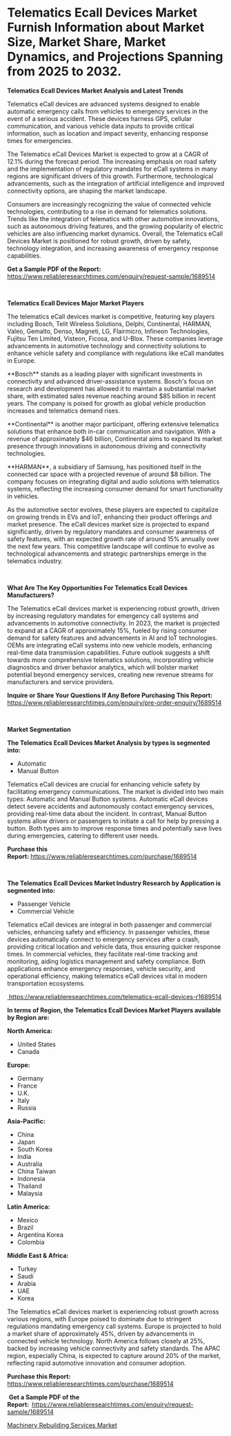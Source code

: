 <p><h1>Telematics Ecall Devices Market Furnish Information about Market Size, Market Share, Market Dynamics, and Projections Spanning from 2025 to 2032.</h1></p><p><strong>Telematics Ecall Devices Market Analysis and Latest Trends</strong></p>
<p><p>Telematics eCall devices are advanced systems designed to enable automatic emergency calls from vehicles to emergency services in the event of a serious accident. These devices harness GPS, cellular communication, and various vehicle data inputs to provide critical information, such as location and impact severity, enhancing response times for emergencies. </p><p>The Telematics eCall Devices Market is expected to grow at a CAGR of 12.1% during the forecast period. The increasing emphasis on road safety and the implementation of regulatory mandates for eCall systems in many regions are significant drivers of this growth. Furthermore, technological advancements, such as the integration of artificial intelligence and improved connectivity options, are shaping the market landscape. </p><p>Consumers are increasingly recognizing the value of connected vehicle technologies, contributing to a rise in demand for telematics solutions. Trends like the integration of telematics with other automotive innovations, such as autonomous driving features, and the growing popularity of electric vehicles are also influencing market dynamics. Overall, the Telematics eCall Devices Market is positioned for robust growth, driven by safety, technology integration, and increasing awareness of emergency response capabilities.</p></p>
<p><strong>Get a Sample PDF of the Report:&nbsp;</strong> <a href="https://www.reliableresearchtimes.com/enquiry/request-sample/1689514?utm_campaign=2203&utm_medium=2&utm_source=Github&utm_content=ia&utm_term=26032025&utm_id=telematics-ecall-devices">https://www.reliableresearchtimes.com/enquiry/request-sample/1689514</a></p>
<p>&nbsp;</p>
<p><strong>Telematics Ecall Devices Major Market Players</strong></p>
<p><p>The telematics eCall devices market is competitive, featuring key players including Bosch, Telit Wireless Solutions, Delphi, Continental, HARMAN, Valeo, Gemalto, Denso, Magneti, LG, Flairmicro, Infineon Technologies, Fujitsu Ten Limited, Visteon, Ficosa, and U-Blox. These companies leverage advancements in automotive technology and connectivity solutions to enhance vehicle safety and compliance with regulations like eCall mandates in Europe.</p><p>**Bosch** stands as a leading player with significant investments in connectivity and advanced driver-assistance systems. Bosch's focus on research and development has allowed it to maintain a substantial market share, with estimated sales revenue reaching around $85 billion in recent years. The company is poised for growth as global vehicle production increases and telematics demand rises.</p><p>**Continental** is another major participant, offering extensive telematics solutions that enhance both in-car communication and navigation. With a revenue of approximately $46 billion, Continental aims to expand its market presence through innovations in autonomous driving and connectivity technologies.</p><p>**HARMAN**, a subsidiary of Samsung, has positioned itself in the connected car space with a projected revenue of around $8 billion. The company focuses on integrating digital and audio solutions with telematics systems, reflecting the increasing consumer demand for smart functionality in vehicles.</p><p>As the automotive sector evolves, these players are expected to capitalize on growing trends in EVs and IoT, enhancing their product offerings and market presence. The eCall devices market size is projected to expand significantly, driven by regulatory mandates and consumer awareness of safety features, with an expected growth rate of around 15% annually over the next few years. This competitive landscape will continue to evolve as technological advancements and strategic partnerships emerge in the telematics industry.</p></p>
<p>&nbsp;</p>
<p><strong>What Are The Key Opportunities For Telematics Ecall Devices Manufacturers?</strong></p>
<p><p>The Telematics eCall devices market is experiencing robust growth, driven by increasing regulatory mandates for emergency call systems and advancements in automotive connectivity. In 2023, the market is projected to expand at a CAGR of approximately 15%, fueled by rising consumer demand for safety features and advancements in AI and IoT technologies. OEMs are integrating eCall systems into new vehicle models, enhancing real-time data transmission capabilities. Future outlook suggests a shift towards more comprehensive telematics solutions, incorporating vehicle diagnostics and driver behavior analytics, which will bolster market potential beyond emergency services, creating new revenue streams for manufacturers and service providers.</p></p>
<p><strong>Inquire or Share Your Questions If Any Before Purchasing This Report:</strong> <a href="https://www.reliableresearchtimes.com/enquiry/pre-order-enquiry/1689514?utm_campaign=2203&utm_medium=2&utm_source=Github&utm_content=ia&utm_term=26032025&utm_id=telematics-ecall-devices">https://www.reliableresearchtimes.com/enquiry/pre-order-enquiry/1689514</a></p>
<p>&nbsp;</p>
<p><strong>Market Segmentation</strong></p>
<p><strong>The Telematics Ecall Devices Market Analysis by types is segmented into:</strong></p>
<p><ul><li>Automatic</li><li>Manual Button</li></ul></p>
<p><p>Telematics eCall devices are crucial for enhancing vehicle safety by facilitating emergency communications. The market is divided into two main types: Automatic and Manual Button systems. Automatic eCall devices detect severe accidents and autonomously contact emergency services, providing real-time data about the incident. In contrast, Manual Button systems allow drivers or passengers to initiate a call for help by pressing a button. Both types aim to improve response times and potentially save lives during emergencies, catering to different user needs.</p></p>
<p><strong>Purchase this Report:&nbsp;</strong><a href="https://www.reliableresearchtimes.com/purchase/1689514?utm_campaign=2203&utm_medium=2&utm_source=Github&utm_content=ia&utm_term=26032025&utm_id=telematics-ecall-devices">https://www.reliableresearchtimes.com/purchase/1689514</a></p>
<p>&nbsp;</p>
<p><strong>The Telematics Ecall Devices Market Industry Research by Application is segmented into:</strong></p>
<p><ul><li>Passenger Vehicle</li><li>Commercial Vehicle</li></ul></p>
<p><p>Telematics eCall devices are integral in both passenger and commercial vehicles, enhancing safety and efficiency. In passenger vehicles, these devices automatically connect to emergency services after a crash, providing critical location and vehicle data, thus ensuring quicker response times. In commercial vehicles, they facilitate real-time tracking and monitoring, aiding logistics management and safety compliance. Both applications enhance emergency responses, vehicle security, and operational efficiency, making telematics eCall devices vital in modern transportation ecosystems.</p></p>
<p><a href="https://www.reliableresearchtimes.com/telematics-ecall-devices-r1689514?utm_campaign=2203&utm_medium=2&utm_source=Github&utm_content=ia&utm_term=26032025&utm_id=telematics-ecall-devices">&nbsp;https://www.reliableresearchtimes.com/telematics-ecall-devices-r1689514</a></p>
<p><strong>In terms of Region, the Telematics Ecall Devices Market Players available by Region are:</strong></p>
<p>
    <p> <strong> North America: </strong>
        <ul>
            <li>United States</li>
            <li>Canada</li>
        </ul>
        </p> 
    <p> <strong> Europe: </strong>
        <ul>
            <li>Germany</li>
            <li>France</li>
            <li>U.K.</li>
            <li>Italy</li>
            <li>Russia</li>
        </ul>
        </p> 
    <p> <strong> Asia-Pacific: </strong>
        <ul>
            <li>China</li>
            <li>Japan</li>
            <li>South Korea</li>
            <li>India</li>
            <li>Australia</li>
            <li>China Taiwan</li>
            <li>Indonesia</li>
            <li>Thailand</li>
            <li>Malaysia</li>
        </ul>
        </p> 
    <p> <strong> Latin America: </strong>
        <ul>
            <li>Mexico</li>
            <li>Brazil</li>
            <li>Argentina Korea</li>
            <li>Colombia</li>
        </ul>
        </p> 
    <p> <strong> Middle East & Africa: </strong>
        <ul>
            <li>Turkey</li>
            <li>Saudi</li>
            <li>Arabia</li>
            <li>UAE</li>
            <li>Korea</li>
        </ul>
    </p>
    </p>
<p><p>The Telematics eCall devices market is experiencing robust growth across various regions, with Europe poised to dominate due to stringent regulations mandating emergency call systems. Europe is projected to hold a market share of approximately 45%, driven by advancements in connected vehicle technology. North America follows closely at 25%, backed by increasing vehicle connectivity and safety standards. The APAC region, especially China, is expected to capture around 20% of the market, reflecting rapid automotive innovation and consumer adoption.</p></p>
<p><strong>Purchase this Report: </strong><a href="https://www.reliableresearchtimes.com/purchase/1689514?utm_campaign=2203&utm_medium=2&utm_source=Github&utm_content=ia&utm_term=26032025&utm_id=telematics-ecall-devices">https://www.reliableresearchtimes.com/purchase/1689514</a></p>
<p>&nbsp;<strong>Get a Sample PDF of the Report:&nbsp;&nbsp;</strong><a href="https://www.reliableresearchtimes.com/enquiry/request-sample/1689514?utm_campaign=2203&utm_medium=2&utm_source=Github&utm_content=ia&utm_term=26032025&utm_id=telematics-ecall-devices">https://www.reliableresearchtimes.com/enquiry/request-sample/1689514</a></p>
<p><strong></strong></p>
<p><p><a href="https://github.com/HobertDavis43/Market-Research-Report-List-2/blob/main/machinery-rebuilding-services-market.md?utm_campaign=2203&utm_medium=2&utm_source=Github&utm_content=ia&utm_term=26032025&utm_id=telematics-ecall-devices">Machinery Rebuilding Services Market</a></p></p>